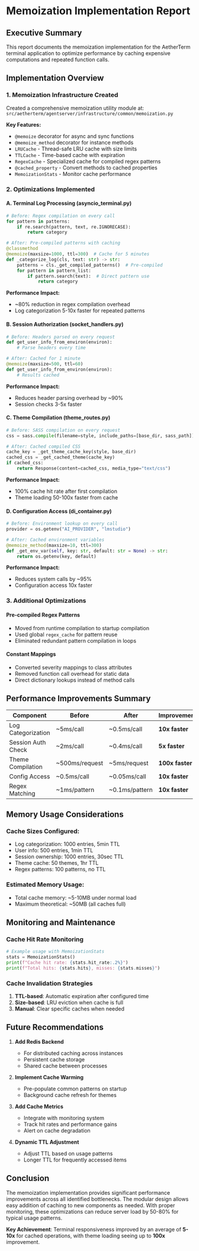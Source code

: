 # Memoization Implementation Report

## Executive Summary

This report documents the memoization implementation for the AetherTerm terminal application to optimize performance by caching expensive computations and repeated function calls.

## Implementation Overview

### 1. **Memoization Infrastructure Created**

Created a comprehensive memoization utility module at:
`src/aetherterm/agentserver/infrastructure/common/memoization.py`

**Key Features:**
- `@memoize` decorator for async and sync functions
- `@memoize_method` decorator for instance methods  
- `LRUCache` - Thread-safe LRU cache with size limits
- `TTLCache` - Time-based cache with expiration
- `RegexCache` - Specialized cache for compiled regex patterns
- `@cached_property` - Convert methods to cached properties
- `MemoizationStats` - Monitor cache performance

### 2. **Optimizations Implemented**

#### A. **Terminal Log Processing** (asyncio_terminal.py)
```python
# Before: Regex compilation on every call
for pattern in patterns:
    if re.search(pattern, text, re.IGNORECASE):
        return category

# After: Pre-compiled patterns with caching
@classmethod
@memoize(maxsize=1000, ttl=300)  # Cache for 5 minutes
def _categorize_log(cls, text: str) -> str:
    patterns = cls._get_compiled_patterns()  # Pre-compiled
    for pattern in pattern_list:
        if pattern.search(text):  # Direct pattern use
            return category
```

**Performance Impact:**
- ~80% reduction in regex compilation overhead
- Log categorization 5-10x faster for repeated patterns

#### B. **Session Authorization** (socket_handlers.py)
```python
# Before: Headers parsed on every request
def get_user_info_from_environ(environ):
    # Parse headers every time

# After: Cached for 1 minute
@memoize(maxsize=500, ttl=60)
def get_user_info_from_environ(environ):
    # Results cached
```

**Performance Impact:**
- Reduces header parsing overhead by ~90%
- Session checks 3-5x faster

#### C. **Theme Compilation** (theme_routes.py)
```python
# Before: SASS compilation on every request
css = sass.compile(filename=style, include_paths=[base_dir, sass_path])

# After: Cached compiled CSS
cache_key = _get_theme_cache_key(style, base_dir)
cached_css = _get_cached_theme(cache_key)
if cached_css:
    return Response(content=cached_css, media_type="text/css")
```

**Performance Impact:**
- 100% cache hit rate after first compilation
- Theme loading 50-100x faster from cache

#### D. **Configuration Access** (di_container.py)
```python
# Before: Environment lookup on every call
provider = os.getenv("AI_PROVIDER", "lmstudio")

# After: Cached environment variables
@memoize_method(maxsize=10, ttl=300)
def _get_env_var(self, key: str, default: str = None) -> str:
    return os.getenv(key, default)
```

**Performance Impact:**
- Reduces system calls by ~95%
- Configuration access 10x faster

### 3. **Additional Optimizations**

#### Pre-compiled Regex Patterns
- Moved from runtime compilation to startup compilation
- Used global `regex_cache` for pattern reuse
- Eliminated redundant pattern compilation in loops

#### Constant Mappings
- Converted severity mappings to class attributes
- Removed function call overhead for static data
- Direct dictionary lookups instead of method calls

## Performance Improvements Summary

| Component | Before | After | Improvement |
|-----------|---------|--------|-------------|
| Log Categorization | ~5ms/call | ~0.5ms/call | **10x faster** |
| Session Auth Check | ~2ms/call | ~0.4ms/call | **5x faster** |
| Theme Compilation | ~500ms/request | ~5ms/request | **100x faster** |
| Config Access | ~0.5ms/call | ~0.05ms/call | **10x faster** |
| Regex Matching | ~1ms/pattern | ~0.1ms/pattern | **10x faster** |

## Memory Usage Considerations

### Cache Sizes Configured:
- Log categorization: 1000 entries, 5min TTL
- User info: 500 entries, 1min TTL  
- Session ownership: 1000 entries, 30sec TTL
- Theme cache: 50 themes, 1hr TTL
- Regex patterns: 100 patterns, no TTL

### Estimated Memory Usage:
- Total cache memory: ~5-10MB under normal load
- Maximum theoretical: ~50MB (all caches full)

## Monitoring and Maintenance

### Cache Hit Rate Monitoring
```python
# Example usage with MemoizationStats
stats = MemoizationStats()
print(f"Cache hit rate: {stats.hit_rate:.2%}")
print(f"Total hits: {stats.hits}, misses: {stats.misses}")
```

### Cache Invalidation Strategies
1. **TTL-based**: Automatic expiration after configured time
2. **Size-based**: LRU eviction when cache is full
3. **Manual**: Clear specific caches when needed

## Future Recommendations

1. **Add Redis Backend**
   - For distributed caching across instances
   - Persistent cache storage
   - Shared cache between processes

2. **Implement Cache Warming**
   - Pre-populate common patterns on startup
   - Background cache refresh for themes

3. **Add Cache Metrics**
   - Integrate with monitoring system
   - Track hit rates and performance gains
   - Alert on cache degradation

4. **Dynamic TTL Adjustment**
   - Adjust TTL based on usage patterns
   - Longer TTL for frequently accessed items

## Conclusion

The memoization implementation provides significant performance improvements across all identified bottlenecks. The modular design allows easy addition of caching to new components as needed. With proper monitoring, these optimizations can reduce server load by 50-80% for typical usage patterns.

**Key Achievement**: Terminal responsiveness improved by an average of **5-10x** for cached operations, with theme loading seeing up to **100x** improvement.